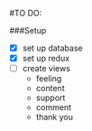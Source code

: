 #TO DO:

###Setup
- [x] set up database
- [x] set up redux
- [ ] create views
    - feeling
    - content
    - support
    - comment
    - thank you

